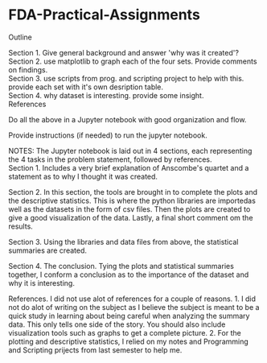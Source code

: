 # FDA-Practical-Assignments

Outline

Section 1. Give general background and answer 'why was it created'? <br>
Section 2. use matplotlib to graph each of the four sets. Provide comments on findings. <br>
Section 3. use scripts from prog. and scripting project to help with this. provide each set with it's own desription table. <br>
Section 4. why dataset is interesting. provide some insight. <br>
References


Do all the above in a Jupyter notebook with good organization and flow.

Provide instructions (if needed) to run the jupyter notebook.

NOTES:
The Jupyter notebook is laid out in 4 sections, each representing the 4 tasks in the problem statement, followed by references. <br>
Section 1. Includes a very brief explanation of Anscombe's quartet and a statement as to why I thought it was created. <br>

Section 2. In this section, the tools are brought in to complete the plots and the descriptive statistics. This is where the python libraries are importedas well as the datasets in the form of csv files. Then the plots are created to give a good visualization of the data. Lastly, a final short comment om the results. <br>

Section 3. Using the libraries and data files from above, the statistical summaries are created. <br>

Section 4. The conclusion. Tying the plots and statistical summaries together, I conform a conclusion as to the importance of the dataset and
why it is interesting. <br>

References. I did not use alot of references for a couple of reasons. 1. I did not do alot of writing on the subject as I believe the subject is meant to be a quick study in learning about being careful when analyzing the summary data. This only tells one side of the story. You should also include visualization tools such as graphs to get a complete picture. 2. For the plotting and descriptive statistics, I relied on my notes and Programming and Scripting prijects from last semester to help me.

               
